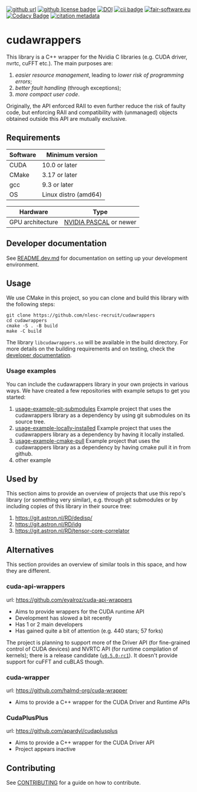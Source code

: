 [![github url](https://img.shields.io/badge/github-url-000.svg?logo=github&labelColor=gray&color=blue)](https://github.com/nlesc-recruit/cudawrappers)
[![github license badge](https://img.shields.io/github/license/nlesc-recruit/cudawrappers)](https://github.com/nlesc-recruit/cudawrappers)
[![DOI](https://zenodo.org/badge/424944643.svg)](https://zenodo.org/badge/latestdoi/424944643)
[![cii badge](https://bestpractices.coreinfrastructure.org/projects/5686/badge)](https://bestpractices.coreinfrastructure.org/projects/5686)
[![fair-software.eu](https://img.shields.io/badge/fair--software.eu-%E2%97%8F%20%20%E2%97%8F%20%20%E2%97%8B%20%20%E2%97%8F%20%20%E2%97%8F-orange)](https://fair-software.eu)
[![Codacy Badge](https://app.codacy.com/project/badge/Grade/d38b0338fda24733ab41a64915af8248)](https://www.codacy.com/gh/nlesc-recruit/cudawrappers/dashboard?utm_source=github.com&amp;utm_medium=referral&amp;utm_content=nlesc-recruit/cudawrappers&amp;utm_campaign=Badge_Grade)
[![citation metadata](https://github.com/nlesc-recruit/cudawrappers/actions/workflows/cffconvert.yml/badge.svg)](https://github.com/nlesc-recruit/cudawrappers/actions/workflows/cffconvert.yml)

# cudawrappers

This library is a C++ wrapper for the Nvidia C libraries (e.g. CUDA driver, nvrtc, cuFFT etc.). The main purposes are:

1. _easier resource management_, leading to _lower risk of programming errors_;
2. _better fault handling_ (through exceptions);
3. _more compact user code_.

Originally, the API enforced RAII to even further reduce the risk of faulty code, but enforcing RAII and compatibility with (unmanaged) objects obtained outside this API are mutually exclusive.

## Requirements

| Software    | Minimum version |
| ----------- | ----------- |
| CUDA        | 10.0 or later |
| CMake       | 3.17 or later |
| gcc         | 9.3 or later  |
| OS          | Linux distro (amd64) |

| Hardware    | Type |
| ----------- | ----------- |
| GPU architecture        | [NVIDIA PASCAL](https://www.nvidia.com/en-in/geforce/products/10series/architecture/) or newer|

## Developer documentation

See [README.dev.md](README.dev.md) for documentation on setting up your development environment.

## Usage

We use CMake in this project, so you can clone and build this library with the following steps:

```shell
git clone https://github.com/nlesc-recruit/cudawrappers
cd cudawrappers
cmake -S . -B build
make -C build
```

The library `libcudawrappers.so` will be available in the build directory.
For more details on the building requirements and on testing, check the [developer documentation](README.dev.md).

### Usage examples

You can include the cudawrappers library in your own projects in various ways. We have created a few repositories with example setups to get you started:

1. [usage-example-git-submodules](https://github.com/nlesc-recruit/usage-example-git-submodules) Example project that uses the cudawrappers library as a dependency by using git submodules on its source tree.
1. [usage-example-locally-installed](https://github.com/nlesc-recruit/usage-example-locally-installed) Example project that uses the cudawrappers library as a dependency by having it locally installed.
1. [usage-example-cmake-pull](https://github.com/nlesc-recruit/usage-example-cmake-pull) Example project that uses the cudawrappers library as a dependency by having cmake pull it in from github.
1. other example

## Used by

This section aims to provide an overview of projects that use this repo's library (or something very similar), e.g. through git submodules or by including copies of this library in their source tree:

1. https://git.astron.nl/RD/dedisp/
1. https://git.astron.nl/RD/idg
1. https://git.astron.nl/RD/tensor-core-correlator

## Alternatives

This section provides an overview of similar tools in this space, and how they are different.

### cuda-api-wrappers

url: https://github.com/eyalroz/cuda-api-wrappers

- Aims to provide wrappers for the CUDA runtime API
- Development has slowed a bit recently
- Has 1 or 2 main developers
- Has gained quite a bit of attention (e.g. 440 stars; 57 forks)

The project is planning to support more of the Driver API (for fine-grained control of CUDA devices) and NVRTC API (for runtime compilation of kernels); there is a release candidate ([`v0.5.0-rc1`](https://github.com/eyalroz/cuda-api-wrappers/tree/v0.5.0-rc1)). It doesn't provide support for cuFFT and cuBLAS though.

### cuda-wrapper

url: https://github.com/halmd-org/cuda-wrapper

- Aims to provide a C++ wrapper for the CUDA Driver and Runtime APIs

### CudaPlusPlus

url: https://github.com/apardyl/cudaplusplus

- Aims to provide a C++ wrapper for the CUDA Driver API
- Project appears inactive

## Contributing

See [CONTRIBUTING](CONTRIBUTING.md) for a guide on how to contribute.
